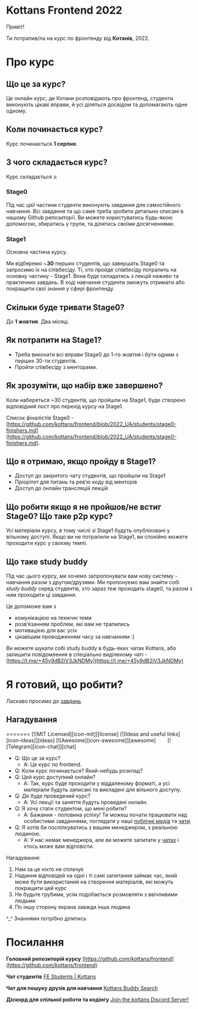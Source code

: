 # Kottans Frontend 2022
Привіт!

Ти потрапив/ла на курс по фронтенду від **Котанів**, 2022.

# Про курс
## Що це за курс?
Це онлайн курс, де Котани розповідають про фронтенд, студенти виконують цікаві вправи, й усі діляться досвідом та допомагають одне одному.

## Коли починається курс?
Курс починається **1 серпня**.

## З чого складається курс?
Курс складається з:

### Stage0
Під час цієї частини студенти виконують завдання для самостійного навчання. Всі завдання та що саме треба зробити детально описані в нашому Github репозиторії. Ви можете користуватись будь-якою допомогою, збиратись у групи, та ділитись своїми досягненнями.

### Stage1
Основна частина курсу.

Ми відберемо ~**30** перших студентів, що завершать Stage0 та запросимо їх на співбесіду. Ті, хто пройде співбесіду потрапить на основну частину - Stage1. Вона буде складатись з лекцій наживо та практичних завдань. В ході навчання студенти зможуть отримати або покращити свої знання у сфері фронтенду.

## Скільки буде тривати Stage0?
До **1 жовтня**. Два місяці.

## Як потрапити на Stage1?
- Треба виконати всі вправи Stage0 до 1-го жовтня і бути одним з перших 30-ти студентів.
- Пройти співбесіду з менторами.

## Як зрозуміти, що набір вже завершено?
Коли набереться ~30 студентів, що пройшли на Stage1, буде створено відповідний пост про перехід курсу на Stage1.

Список фіналістів Stage0 - [https://github.com/kottans/frontend/blob/2022_UA/students/stage0-finishers.md](https://github.com/kottans/frontend/blob/2022_UA/students/stage0-finishers.md).

## Що я отримаю, якщо пройду в Stage1?
- Доступ до закритого чату студентів, що пройшли на Stage1
- Пріорітет для питань та рев’ю коду від менторів
- Доступ до онлайн трансляцій лекцій

## Що робити якщо я не пройшов/не встиг Stage0? Що таке p2p курс?
Усі матеріали курсу, в тому числі зі Stage1 будуть опубліковані у вільному доступі. Якщо ви не потрапили на Stage1, ви спокійно можете проходити курс у своєму темпі.

## Що таке study buddy
Під час цього курсу, ми хочемо запропонувати вам нову систему - навчання разом з другом/друзями. Ми пропонуємо вам знайти собі *study buddy* серед студентів, хто зараз теж проходить stage0, та разом з ним проходити ці завдання.

Це допоможе вам з
- комунікацією на технічні теми
- розв’язанням проблем, які вам не трапились
- мотивацією для вас усіх
- цікавішим проводженням часу за навчанням :)

Ви можете шукати собі study buddy в будь-яких чатах Kottans, або залишити повідомлення в спеціально виділеному чаті - [https://t.me/+45y9dB2iV3JkNDMy](https://t.me/+45y9dB2iV3JkNDMy)

# Я готовий, що робити?
Ласкаво просимо до [завдань](https://github.com/kottans/frontend/blob/2022_UA/contents.md)

## Нагадування
=======
[![MIT Licensed][icon-mit]][license]
[![Ideas and useful links][icon-ideas]][ideas]
[![Awesome][icon-awesome]][awesome]
&nbsp;&nbsp;&nbsp;&nbsp;&nbsp;&nbsp;
[![Telegram][icon-chat]][chat]

- Q: Що це за курс?
  + A: Це курс по frontend.
- Q: Коли курс починається? Який-небудь розклад?
  <!-- + A: TODO: Set course starting date -->
- Q: Цей курс доступний онлайн?
  + A: Так, курс буде проходити у віддаленому форматі, а усі матеріали будуть
  записані та викладені для вільного доступу.
- Q: Де буде проведений курс?
  + A: Усі лекції та заняття будуть проведені онлайн.
- Q: Я хочу стати студентом, що мені робити?
  + A: Бажання - половина успіху! Ти можеш почати працювати над особистими
  завданнями, поглядати у наші [публічні медіа](https://twitter.com/kottans_org)
  та [чати](https://github.com/kottans/frontend#chats).
- Q: Я хотів би поспілкуватись з вашим менеджером, з реальною людиною.
  + A: У нас немає менеджера, але ви можете запитати у [чатах](https://github.com/kottans/frontend#chats) і хтось може вам відповісти.


Нагадування:
1. Нам за це ніхто не сплачує
1. Надання відповідей на одні і ті самі запитання займає час, який може бути використаний на створення матеріалів, які можуть покращити цей курс
1. Не будьте грубими, усім подобається розмовляти з ввічливими людьми
1. По іншу сторону екрана завжди інша людина

^_^ Знаннями потрібно ділитись

# Посилання
**Головний репозиторій курсу**
[https://github.com/kottans/frontend](https://github.com/kottans/frontend)

**Чат студентів**
[FE Students | Kottans](https://t.me/+ZFDRddnvDKM0MDUy)

**Чат для пошуку друзів для навчання**
[Kottans Buddy Search](https://t.me/+45y9dB2iV3JkNDMy)

**Діскорд для спільної роботи та кодінгу**
[Join the kottans Discord Server!](https://discord.gg/bSZAgh26)
